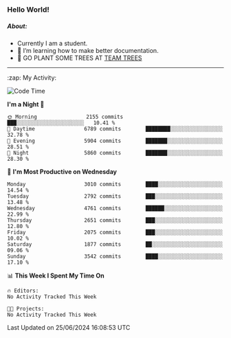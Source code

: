### Hello World!

##### About:
- Currently I am a student.
- 🌱 I’m learning how to make better documentation.
- 🌱 GO PLANT SOME TREES AT [TEAM TREES](https://teamtrees.org/)

---
  <summary>:zap: My Activity:</summary>
  
<!--START_SECTION:waka-->
![Code Time](http://img.shields.io/badge/Code%20Time-1%2C377%20hrs%2025%20mins-blue)

**I'm a Night 🦉** 

```text
🌞 Morning                2155 commits        ███░░░░░░░░░░░░░░░░░░░░░░   10.41 % 
🌆 Daytime                6789 commits        ████████░░░░░░░░░░░░░░░░░   32.78 % 
🌃 Evening                5904 commits        ███████░░░░░░░░░░░░░░░░░░   28.51 % 
🌙 Night                  5860 commits        ███████░░░░░░░░░░░░░░░░░░   28.30 % 
```
📅 **I'm Most Productive on Wednesday** 

```text
Monday                   3010 commits        ████░░░░░░░░░░░░░░░░░░░░░   14.54 % 
Tuesday                  2792 commits        ███░░░░░░░░░░░░░░░░░░░░░░   13.48 % 
Wednesday                4761 commits        ██████░░░░░░░░░░░░░░░░░░░   22.99 % 
Thursday                 2651 commits        ███░░░░░░░░░░░░░░░░░░░░░░   12.80 % 
Friday                   2075 commits        ███░░░░░░░░░░░░░░░░░░░░░░   10.02 % 
Saturday                 1877 commits        ██░░░░░░░░░░░░░░░░░░░░░░░   09.06 % 
Sunday                   3542 commits        ████░░░░░░░░░░░░░░░░░░░░░   17.10 % 
```


📊 **This Week I Spent My Time On** 

```text
🔥 Editors: 
No Activity Tracked This Week

🐱‍💻 Projects: 
No Activity Tracked This Week
```


 Last Updated on 25/06/2024 16:08:53 UTC
<!--END_SECTION:waka-->
